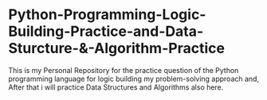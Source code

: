 # Python-Programming-Logic-Building-Practice-and-Data-Sturcture-&-Algorithm-Practice

This is my Personal Repository for the practice question of the Python programming language for logic building my problem-solving approach and,
After that i will practice Data Structures and Algorithms also here.

